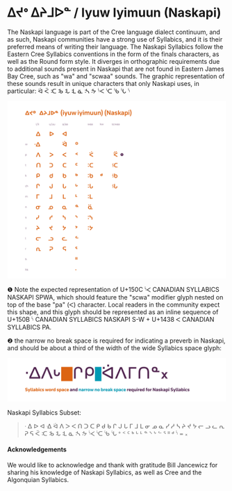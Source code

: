 # ᐃᔪᐤ ᐃᔨᒧᐅᓐ / Iyuw Iyimuun (Naskapi)
The Naskapi language is part of the Cree language dialect continuum, and as such, Naskapi communities have a strong use of Syllabics, and it is their preferred means of writing their language. The Naskapi Syllabics follow the Eastern Cree Syllabics conventions in the form of the finals characters, as well as the Round form style. It diverges in orthographic requirements due to additional sounds present in Naskapi that are not found in Eastern James Bay Cree, such as "wa" and "scwaa" sounds. The graphic representation of these sounds result in unique characters that only Naskapi uses, in particular: ᐛ ᑈ ᑥ ᒂ ᒠ ᒺ ᓏ ᔄ ᔽ ᔋᐸ ᔍ ᔎ ᔏ ᔋ

![Naskapi-Syllabics Orthography Chart](/static-syllabics-charts/naskapi-syllabics.png)

❶ Note the expected representation of U+150C ᔌ CANADIAN SYLLABICS NASKAPI SPWA, which should feature the "scwa" modifier glyph nested on top of the base "pa" (ᐸ) character. Local readers in the community expect this shape, and this glyph should be represented as an inline sequence of U+150B ᔋ CANADIAN SYLLABICS NASKAPI S-W + U+1438 ᐸ CANADIAN SYLLABICS PA. 

❷ the narrow no break space is required for indicating a preverb in Naskapi, and should be about a third of the width of the wide Syllabics space glyph:

![Naskapi narrow no break space](/figures/no-break-space-naskapi.png)


Naskapi Syllabics Subset:
> ᐧ ᐃ ᐅ ᐊ ᐎ ᐛ ᐱ ᐳ ᐸ ᑎ ᑐ ᑕ ᑭ ᑯ ᑲ ᒋ ᒍ ᒐ ᒥ ᒧ ᒪ ᓂ ᓄ ᓇ ᓯ ᓱ ᓴ ᔨ ᔪ ᔭ ᓕ ᓗ ᓚ ᕆ ᕈ ᕋ ᑈ ᑥ ᒂ ᒠ ᒺ ᓏ ᔄ ᔽ ᔌ ᔍ ᔎ ᔏ ᐤ ᑉ ᑦ ᒃ ᒡ ᒻ ᓐ ᔅ ᔾ ᓪ ᕐ ᐦ ᒄ ᔋ ᐀ ᙮

#### Acknowledgements
We would like to acknowledge and thank with gratitude Bill Jancewicz for sharing his knowledge of Naskapi Syllabics, as well as Cree and the Algonquian Syllabics.
